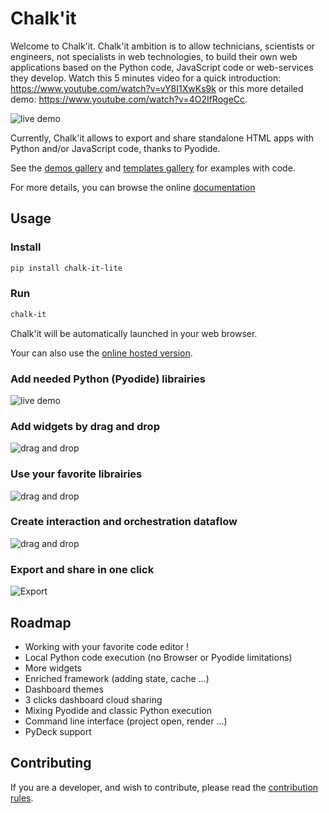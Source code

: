 # Chalk'it

Welcome to Chalk'it. Chalk'it ambition is to allow technicians, scientists or engineers, not specialists in web technologies, to build their own web applications based on the Python code, JavaScript code or web-services they develop. Watch this 5 minutes video for a quick introduction: <https://www.youtube.com/watch?v=vY8I1XwKs9k> or this more detailed demo: <https://www.youtube.com/watch?v=4O2IfRogeCc>.

![live demo](./assets/home/live-demo.gif)

Currently, Chalk'it allows to export and share standalone HTML apps with Python and/or JavaScript code, thanks to Pyodide.

See the [demos gallery](https://ifpen.github.io/chalk-it/index.html#porfolio) and [templates gallery](https://ifpen.github.io/chalk-it/templates-gallery/) for examples with code.

For more details, you can browse the online [documentation](https://ifpen.github.io/chalk-it/hosted/doc/)

## Usage

### Install

```sh
pip install chalk-it-lite
```

### Run

```sh
chalk-it
```

Chalk'it will be automatically launched in your web browser.

Your can also use the [online hosted version](https://ifpen.github.io/chalk-it/hosted/).

### Add needed Python (Pyodide) librairies

![live demo](./assets/home/pyodide-libs.gif)

### Add widgets by drag and drop

![drag and drop](./assets/home/dragdrop.gif)

### Use your favorite librairies

![drag and drop](./assets/home/python-plot.gif)

### Create interaction and orchestration dataflow

![drag and drop](./assets/home/dataflow.gif)

### Export and share in one click

![Export](./assets/home/export.gif)

## Roadmap

- Working with your favorite code editor !
- Local Python code execution (no Browser or Pyodide limitations)
- More widgets
- Enriched framework (adding state, cache …)
- Dashboard themes
- 3 clicks dashboard cloud sharing
- Mixing Pyodide and classic Python execution
- Command line interface (project open, render ...)
- PyDeck support

## Contributing

If you are a developer, and wish to contribute, please read the [contribution rules](CONTRIBUTING.md).
 
